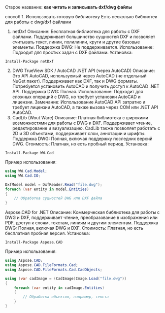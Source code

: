 Старое название:
<b>как читать и записывать dxf/dwg файлы</b>

способ 1. Использовать готовую библиотеку
Есть несколько библиотек для работы с dwg/dxf файлами
 
1. netDxf
Описание: Бесплатная библиотека для работы с DXF файлами. Поддерживает большинство сущностей DXF и позволяет считывать текст, линии, полилинии, круги и другие базовые элементы.
Поддержка DWG: Не поддерживается.
Использование: Подходит для простых задач с DXF файлами.
Установка:
```shell
Install-Package netDxf
```

2. DWG TrueView SDK / AutoCAD .NET API (через AutoCAD)
Описание: Это API AutoCAD, используемый через AutoCAD (не отдельный NuGet пакет). Поддерживает как DXF, так и DWG форматы. Потребуется установить AutoCAD и получить доступ к AutoCAD .NET API.
Поддержка DWG: Полная.
Использование: Подходит для сложных операций с DWG, но требует установки AutoCAD и лицензии.
Замечание: Использование AutoCAD API затратно и требует лицензии AutoCAD, а также вызова через COM или .NET API AutoCAD.
4. CadLib (Wout Ware)
Описание: Платная библиотека с широкими возможностями для работы с DWG и DXF. Поддерживает чтение, редактирование и визуализацию. CadLib также позволяет работать с 2D и 3D объектами, поддерживает слои, аннотации и шрифты.
Поддержка DWG: Полная, включая поддержку последних версий DWG.
Стоимость: Платная, но есть пробный период.
Установка:
```shell
Install-Package WW.Cad
```

Пример использования:

```cs
using WW.Cad.Model;
using WW.Cad.IO;

DxfModel model = DxfReader.Read("file.dwg");
foreach (var entity in model.Entities)
{
    // Обработка сущностей DWG или DXF файла
}
```

Aspose.CAD for .NET
Описание: Коммерческая библиотека для работы с DWG и DXF, поддерживает чтение, преобразование в изображения или PDF, доступ к слоям, текстам, линиям и другим элементам.
Поддержка DWG: Полная, включая DWG и DXF.
Стоимость: Платная, но есть бесплатная пробная версия.
Установка:

```shell
Install-Package Aspose.CAD
```

Пример использования:

```cs
using Aspose.CAD;
using Aspose.CAD.FileFormats.Cad;
using Aspose.CAD.FileFormats.Cad.CadObjects;

using (var cadImage = (CadImage)Image.Load("file.dwg"))
{
    foreach (var entity in cadImage.Entities)
    {
        // Обработка объектов, например, текста
    }
}
```
